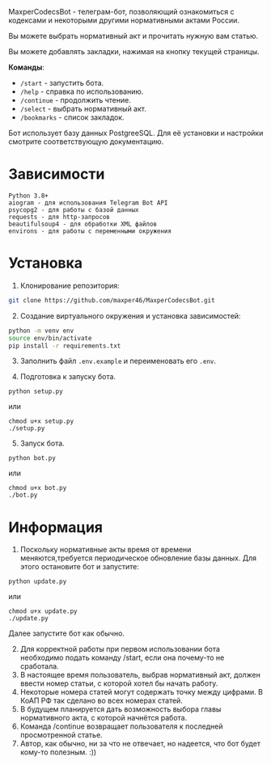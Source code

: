 MaxperCodecsBot - телеграм-бот, позволяющий ознакомиться с кодексами и некоторыми другими нормативными актами России.

Вы можете выбрать нормативный акт и прочитать нужную вам статью.

Вы можете добавлять закладки, нажимая на кнопку текущей страницы.

**Команды**:

 - `/start` - запустить бота.
 - `/help` - справка по использованию.
 - `/continue` - продолжить чтение.
 - `/select` - выбрать нормативный акт.
 - `/bookmarks` - список закладок.


Бот использует базу данных PostgreeSQL. Для её установки и настройки смотрите соответствующую документацию.

# Зависимости 

    Python 3.8+
    aiogram - для использования Telegram Bot API
    psycopg2 - для работы с базой данных
    requests - для http-запросов
    beautifulsoup4 - для обработки XML файлов
    environs - для работы с переменными окружения

# Установка

1. Клонирование репозитория:

```bash
git clone https://github.com/maxper46/MaxperCodecsBot.git
```

2. Создание виртуального окружения и установка зависимостей:

```bash
python -m venv env
source env/bin/activate
pip install -r requirements.txt
```
3. Заполнить файл `.env.example` и переименовать его `.env`.

4. Подготовка к запуску бота.

```
python setup.py
```
или
```
chmod u+x setup.py
./setup.py
```
 
5. Запуск бота.
```
python bot.py
```
или
```
chmod u+x bot.py
./bot.py
```

# Информация

1. Поскольку нормативные акты время от времени меняются,требуется периодическое обновление базы данных.
Для этого остановите бот и запустите:
```
python update.py
```
или
```
chmod u+x update.py
./update.py
```
Далее запустите бот как обычно.

2. Для корректной работы при первом использовании бота необходимо подать команду /start, если она почему-то не сработала.
3. В настоящее время пользователь, выбрав нормативный акт, должен ввести номер статьи, с которой хотел бы начать работу.
4. Некоторые номера статей могут содержать точку между цифрами. В КоАП РФ так сделано во всех номерах статей.
5. В будущем планируется дать возможность выбора главы нормативного акта, с которой начнётся работа.
6. Команда /continue возвращает пользователя к последней просмотренной статье.
7. Автор, как обычно, ни за что не отвечает, но надеется, что бот будет кому-то полезным. :))
